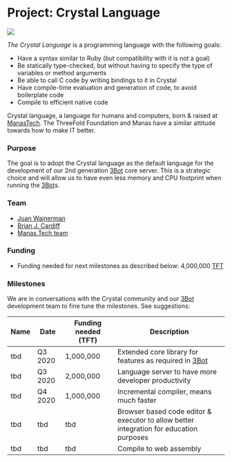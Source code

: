 # Project: Crystal Language

![](https://www.consciousinternet.org/threefold/info/projects/crystal_language/crystal_language.png)

*The Crystal Language* is a programming language with the following goals:

- Have a syntax similar to Ruby (but compatibility with it is not a goal)
- Be statically type-checked, but without having to specify the type of variables or method arguments
- Be able to call C code by writing bindings to it in Crystal
- Have compile-time evaluation and generation of code, to avoid boilerplate code
- Compile to efficient native code

Crystal language, a language for humans and computers, born & raised at [ManasTech](https://manas.tech/).
The ThreeFold Foundation and Manas have a similar attitude towards how to make IT better.

### Purpose

The goal is to adopt the Crystal language as the default language for the development of our 2nd generation [3Bot](threefold__3bot_def) core server.
This is a strategic choice and will allow us to have even less memory and CPU footprint when running the [3Bot](threefold__3bot_def)s.

### Team

- [Juan Wajnerman](https://www.consciousinternet.org/#/people/juan_wajnerman)
- [Brian J. Cardiff](https://www.consciousinternet.org/#/people/brian_j_cardiff)
- [Manas.Tech team](https://manas.tech/staff/)

### Funding

- Funding needed for next milestones as described below: 4,000,000 [TFT](threefold__threefold_token)

### Milestones

We are in conversations with the Crystal community and our [3Bot](threefold__3bot_def) development team to fine tune the milestones. See suggestions:

| Name         | Date   | Funding needed (TFT) | Description
|:-------------|--------|-------------|-----------------|
| tbd | Q3 2020 | 1,000,000 | Extended core library for features as required in [3Bot](threefold__3bot_def) |
| tbd | Q3 2020 | 2,000,000 | Language server to have more developer productivity |
| tbd | Q4 2020 | 1,000,000 | Incremental compiler, means much faster |
| tbd |  tbd | tbd | Browser based code editor & executor to allow better integration for education purposes |
| tbd |  tbd | tbd | Compile to web assembly |


<!-- [roadmap](templates/roadmap.html?data=roadmap_crystallang.json ':include :type=iframe width=100% height=550px frameBorder="0" scrolling="no" align="center"') -->